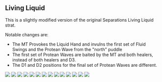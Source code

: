 ## Living Liquid

This is a slightly modified version of the original Separations Living Liquid strat.

Notable changes are:
- The MT Provokes the Liquid Hand and invulns the first set of Fluid Swings and the Protean Wave from the "north" puddle
- The first set of Protean Waves are baited by the MT and both healers, instead of both healers and D3.
- The D1 and D2 positions for the final set of Protean Waves are different.

![](images/living_liquid/living_liquid_01.jpg)
![](images/living_liquid/living_liquid_02.jpg)
![](images/living_liquid/living_liquid_03.jpg)
![](images/living_liquid/living_liquid_04.jpg)
![](images/living_liquid/living_liquid_05.jpg)
![](images/living_liquid/living_liquid_06.jpg)
![](images/living_liquid/living_liquid_07.jpg)
![](images/living_liquid/living_liquid_08.jpg)
![](images/living_liquid/living_liquid_09.jpg)
![](images/living_liquid/living_liquid_10.jpg)
![](images/living_liquid/living_liquid_11.jpg)
![](images/living_liquid/living_liquid_12.jpg)
![](images/living_liquid/living_liquid_13.jpg)
![](images/living_liquid/living_liquid_14.jpg)
